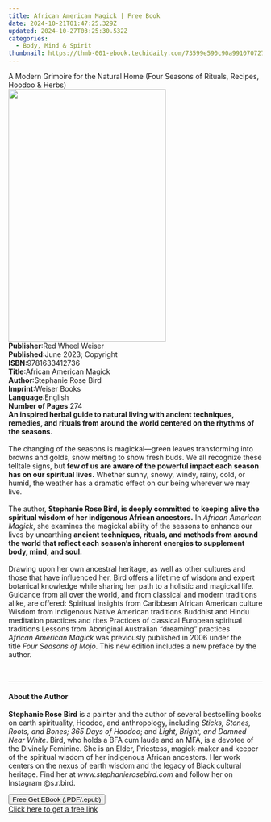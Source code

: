 ```yaml
---
title: African American Magick | Free Book
date: 2024-10-21T01:47:25.329Z
updated: 2024-10-27T03:25:30.532Z
categories:
  - Body, Mind & Spirit
thumbnail: https://thmb-001-ebook.techidaily.com/73599e590c90a991070727ad2eb391d9798ecc3a07674ea3b9a30c9b4e0d6da9.jpg
---
```

<main id="book-container">
  <div class="flex flex-col">
    <div class="book-brief flex-1 py-6 px-4 sm:p-6 md:py-10 md:px-8">
      <!-- brief-->
      <div class="book-brief-main">
        A Modern Grimoire for the Natural Home (Four Seasons of Rituals,
        Recipes, Hoodoo & Herbs)
      </div>
    </div>
    <div
      class="book-meta-info flex-1 grid gap-4 col-start-1 col-end-3 row-start-1 sm:mb-6 sm:grid-cols-4 lg:gap-6 lg:col-start-2 lg:row-end-6 lg:row-span-6 lg:mb-0"
    >
      <div
        class="book-meta-info-left place-content-center mt-4 p-4 text-sm leading-6 col-start-2 col-span-2 dark:text-slate-400"
      >
        <img
          class="w-full h-500 object-cover rounded-lg sm:h-255 sm:col-span-2 lg:col-span-full"
          src="https://img-001-ebook.techidaily.com/7fa16656b75f209706c4baaed115ecc7ac7e3ab331f8dfa727cda493168fa7cf.jpg"
          alt=""
          width="312"
          height="500"
        />
      </div>
      <div
        class="book-meta-info-right mt-2 col-start-1 row-start-2 col-span-3 self-center"
      >
        <!-- meta data  -->
        <div class="flex flex-col px-4 md:px-8">
          <div class="flex-1">
            <strong>Publisher</strong>:<span class="px-2"
              >Red Wheel Weiser</span
            >
          </div>
          <div class="flex-1">
            <strong>Published</strong>:<span class="px-2"
              >June 2023; Copyright</span
            >
          </div>
          <div class="flex-1">
            <strong>ISBN</strong>:<span class="px-2">9781633412736</span>
          </div>
          <div class="flex-1">
            <strong>Title</strong>:<span class="px-2"
              >African American Magick</span
            >
          </div>
          <div class="flex-1">
            <strong>Author</strong>:<span class="px-2"
              >Stephanie Rose Bird</span
            >
          </div>
          <div class="flex-1">
            <strong>Imprint</strong>:<span class="px-2">Weiser Books</span>
          </div>
          <div class="flex-1">
            <strong>Language</strong>:<span class="px-2">English</span>
          </div>
          <div class="flex-1">
            <strong>Number of Pages</strong>:<span class="px-2">274</span>
          </div>
        </div>
      </div>
    </div>
    <div class="book-description flex-1 py-6 px-4 sm:p-6 md:py-10 md:px-8">
      <div class="book-description-main">
        <div accordion-content="" id="description">
          <b
            >An inspired herbal guide to natural living with ancient techniques,
            remedies, and rituals from around the world centered on the rhythms
            of the seasons.</b
          ><br />
          &nbsp;<br />
          The changing of the seasons is magickal—green leaves transforming into
          browns and golds, snow melting to show fresh buds. We all recognize
          these telltale signs, but
          <b
            >few of us are aware of the powerful impact each season has on our
            spiritual lives.</b
          >
          Whether sunny, snowy, windy, rainy, cold, or humid, the weather has a
          dramatic effect on our being wherever we may live.<br />
          &nbsp;<br />
          The author,
          <b
            >Stephanie Rose Bird, is deeply committed to keeping alive the
            spiritual wisdom of her indigenous African ancestors.</b
          >
          In <i>African American Magick</i>, she examines the magickal ability
          of the seasons to enhance our lives by unearthing
          <b
            >ancient techniques, rituals, and methods from around the world that
            reflect each season’s inherent energies to supplement body, mind,
            and soul.</b
          ><br />
          &nbsp;<br />
          Drawing upon her own ancestral heritage, as well as other cultures and
          those that have influenced her, Bird offers a lifetime of wisdom and
          expert botanical knowledge while sharing her path to a holistic and
          magickal life. Guidance from all over the world, and from classical
          and modern traditions alike, are offered: Spiritual insights from
          Caribbean African American culture Wisdom from indigenous Native
          American traditions Buddhist and Hindu meditation practices and rites
          Practices of classical European spiritual traditions Lessons from
          Aboriginal Australian “dreaming” practices <br /><i
            >African American Magick</i
          >
          was previously published in 2006 under the title&nbsp;<i
            >Four Seasons of Mojo</i
          >.&nbsp;This new edition includes a new preface by the author.
          <p>&nbsp;</p>
        </div>
        <div class="accordion-fader"></div>
      </div>
    </div>
    <div class="book-excerpts flex-1 py-6 px-4 sm:p-6 md:py-10 md:px-8">
      <!-- excerpts-->
      <div class="book-excerpts-main">
        <hr />
        <h4 class="placeholder placeholder-heading">
          <span>About the Author</span>
        </h4>
        <p>
          <b>Stephanie Rose Bird</b> is a painter and the author of several
          bestselling books on earth spirituality, Hoodoo, and anthropology,
          including<i> Sticks, Stones, Roots, and Bones; 365 Days of Hoodoo</i>;
          and <i>Light, Bright, and Damned Near White</i>. Bird, who holds a BFA
          cum laude and an MFA, is a devotee of the Divinely Feminine. She is an
          Elder, Priestess, magick-maker and keeper of the spiritual wisdom of
          her indigenous African ancestors. Her work centers on the nexus of
          earth wisdom and the legacy of Black cultural heritage. Find her at
          <i>www.stephanierosebird.com</i> and follow her on Instagram
          @s.r.bird.
        </p>
      </div>
    </div>
    <div
      class="book-about-author flex-1 py-6 px-4 sm:p-6 md:py-10 md:px-8"
    ></div>
    <div class="book-free-get flex-1 py-6 px-4 sm:p-6 md:py-10 md:px-8">
      <button
        id="btn-free-get"
        class="bg-blue-500 hover:bg-blue-700 text-white font-bold py-2 px-4 rounded"
      >
        Free Get EBook (.PDF/.epub)
      </button>
      <div id="countdown-display" class="px-2 text-lg mt-2"></div>
      <a
        id="free-link"
        class="hidden bg-blue-500 hover:bg-blue-700 text-white font-bold py-2 px-4 rounded"
        href="https://www.ebooks.com/en-us/book/210662625/african-american-magick/stephanie-rose-bird/"
        target="_blank"
        >Click here to get a free link</a
      >
    </div>
    <script>
      let countdownTime = 0;
      let countdownInterval = null;
      document
        .getElementById('btn-free-get')
        .addEventListener('click', startCountdown);
      function startCountdown() {
        countdownTime = new Date().getTime() + 60000 * 3;
        countdownInterval = setInterval(updateCountdown, 1000);
        document.getElementById('btn-free-get').disabled = true;
        document
          .getElementById('btn-free-get')
          .classList.add('bg-gray-500', 'cursor-not-allowed');
      }
      function updateCountdown() {
        let currentTime = new Date().getTime();
        let timeLeft = countdownTime - currentTime;
        let secondsLeft = Math.floor(timeLeft / 1000);
        document.getElementById('countdown-display').innerHTML =
          `Remaining time: ${secondsLeft} seconds.`;
        if (secondsLeft <= 0) {
          clearInterval(countdownInterval);
          document.getElementById('btn-free-get').classList.add('hidden');
          document.getElementById('free-link').classList.remove('hidden');
          document.getElementById('countdown-display').innerHTML = '';
        }
      }
    </script>
  </div>
</main>

<ins class="adsbygoogle"
      style="display:block"
      data-ad-client="ca-pub-7571918770474297"
      data-ad-slot="8358498916"
      data-ad-format="auto"
      data-full-width-responsive="true"></ins>
    